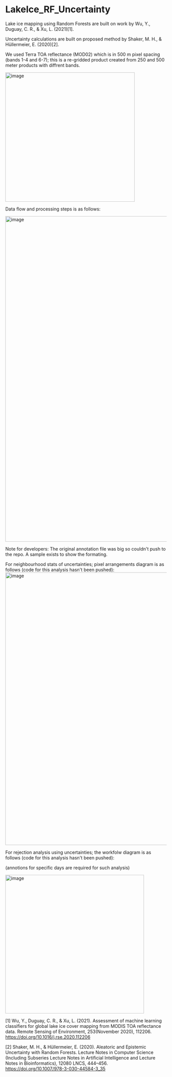 # LakeIce_RF_Uncertainty

Lake ice mapping using Random Forests are built on work by Wu, Y., Duguay, C. R., & Xu, L. (2021)[1]. 

Uncertainty calculations are built on proposed method by Shaker, M. H., & Hüllermeier, E. (2020)[2].

We used Terra TOA reflectance (MOD02) which is in 500 m pixel spacing (bands 1-4 and 6-7); this is a re-gridded product created from 250 and 500 meter products with diffrent bands. 

<img width="404" alt="image" src="https://user-images.githubusercontent.com/59842707/189716327-e2aa92e6-ff64-469a-8b18-8aafdbe5b6f6.png">

Data flow and processing steps is as follows:

<img width="1017" alt="image" src="https://user-images.githubusercontent.com/59842707/189716129-3d5c1006-79f8-4b9b-a71a-9e8287a9d31a.png">

Note for developers: The original annotation file was big so couldn't push to the repo. A sample exists to show the formating. 

For neighbourhood stats of uncertainties; pixel arrangements diagram is as follows (code for this analysis hasn't been pushed):
<img width="852" alt="image" src="https://user-images.githubusercontent.com/59842707/189719142-79b141e5-e05d-40a5-88a1-1f275647becc.png">

For rejection analysis using uncertainties; the workfolw diagram is as follows (code for this analysis hasn't been pushed):

(annotions for specific days are required for such analysis)

<img width="433" alt="image" src="https://user-images.githubusercontent.com/59842707/189719470-b7f0597e-630d-40b0-b34d-3bc492fffb31.png">

[1] Wu, Y., Duguay, C. R., & Xu, L. (2021). Assessment of machine learning classifiers for global lake ice cover mapping from MODIS TOA reflectance data. Remote Sensing of Environment, 253(November 2020), 112206. https://doi.org/10.1016/j.rse.2020.112206

[2] Shaker, M. H., & Hüllermeier, E. (2020). Aleatoric and Epistemic Uncertainty with Random Forests. Lecture Notes in Computer Science (Including Subseries Lecture Notes in Artificial Intelligence and Lecture Notes in Bioinformatics), 12080 LNCS, 444–456. https://doi.org/10.1007/978-3-030-44584-3_35

